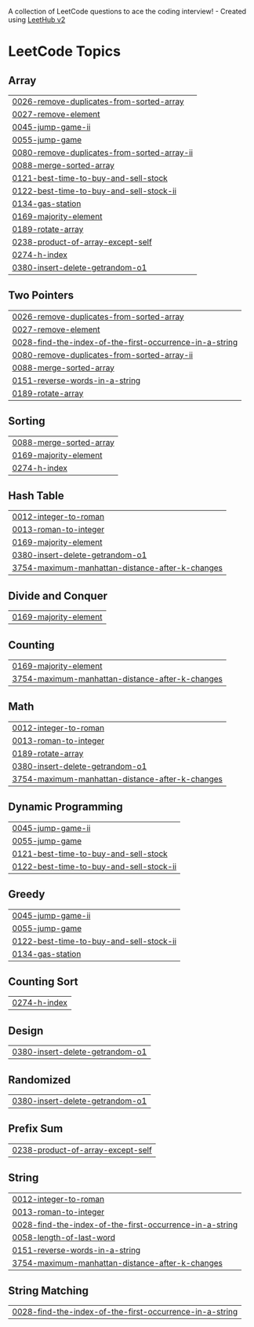 A collection of LeetCode questions to ace the coding interview! - Created using [LeetHub v2](https://github.com/arunbhardwaj/LeetHub-2.0)
<!---LeetCode Topics Start-->
# LeetCode Topics
## Array
|  |
| ------- |
| [0026-remove-duplicates-from-sorted-array](https://github.com/Rohan1786/LeetCode_150_Challenge/tree/master/0026-remove-duplicates-from-sorted-array) |
| [0027-remove-element](https://github.com/Rohan1786/LeetCode_150_Challenge/tree/master/0027-remove-element) |
| [0045-jump-game-ii](https://github.com/Rohan1786/LeetCode_150_Challenge/tree/master/0045-jump-game-ii) |
| [0055-jump-game](https://github.com/Rohan1786/LeetCode_150_Challenge/tree/master/0055-jump-game) |
| [0080-remove-duplicates-from-sorted-array-ii](https://github.com/Rohan1786/LeetCode_150_Challenge/tree/master/0080-remove-duplicates-from-sorted-array-ii) |
| [0088-merge-sorted-array](https://github.com/Rohan1786/LeetCode_150_Challenge/tree/master/0088-merge-sorted-array) |
| [0121-best-time-to-buy-and-sell-stock](https://github.com/Rohan1786/LeetCode_150_Challenge/tree/master/0121-best-time-to-buy-and-sell-stock) |
| [0122-best-time-to-buy-and-sell-stock-ii](https://github.com/Rohan1786/LeetCode_150_Challenge/tree/master/0122-best-time-to-buy-and-sell-stock-ii) |
| [0134-gas-station](https://github.com/Rohan1786/LeetCode_150_Challenge/tree/master/0134-gas-station) |
| [0169-majority-element](https://github.com/Rohan1786/LeetCode_150_Challenge/tree/master/0169-majority-element) |
| [0189-rotate-array](https://github.com/Rohan1786/LeetCode_150_Challenge/tree/master/0189-rotate-array) |
| [0238-product-of-array-except-self](https://github.com/Rohan1786/LeetCode_150_Challenge/tree/master/0238-product-of-array-except-self) |
| [0274-h-index](https://github.com/Rohan1786/LeetCode_150_Challenge/tree/master/0274-h-index) |
| [0380-insert-delete-getrandom-o1](https://github.com/Rohan1786/LeetCode_150_Challenge/tree/master/0380-insert-delete-getrandom-o1) |
## Two Pointers
|  |
| ------- |
| [0026-remove-duplicates-from-sorted-array](https://github.com/Rohan1786/LeetCode_150_Challenge/tree/master/0026-remove-duplicates-from-sorted-array) |
| [0027-remove-element](https://github.com/Rohan1786/LeetCode_150_Challenge/tree/master/0027-remove-element) |
| [0028-find-the-index-of-the-first-occurrence-in-a-string](https://github.com/Rohan1786/LeetCode_150_Challenge/tree/master/0028-find-the-index-of-the-first-occurrence-in-a-string) |
| [0080-remove-duplicates-from-sorted-array-ii](https://github.com/Rohan1786/LeetCode_150_Challenge/tree/master/0080-remove-duplicates-from-sorted-array-ii) |
| [0088-merge-sorted-array](https://github.com/Rohan1786/LeetCode_150_Challenge/tree/master/0088-merge-sorted-array) |
| [0151-reverse-words-in-a-string](https://github.com/Rohan1786/LeetCode_150_Challenge/tree/master/0151-reverse-words-in-a-string) |
| [0189-rotate-array](https://github.com/Rohan1786/LeetCode_150_Challenge/tree/master/0189-rotate-array) |
## Sorting
|  |
| ------- |
| [0088-merge-sorted-array](https://github.com/Rohan1786/LeetCode_150_Challenge/tree/master/0088-merge-sorted-array) |
| [0169-majority-element](https://github.com/Rohan1786/LeetCode_150_Challenge/tree/master/0169-majority-element) |
| [0274-h-index](https://github.com/Rohan1786/LeetCode_150_Challenge/tree/master/0274-h-index) |
## Hash Table
|  |
| ------- |
| [0012-integer-to-roman](https://github.com/Rohan1786/LeetCode_150_Challenge/tree/master/0012-integer-to-roman) |
| [0013-roman-to-integer](https://github.com/Rohan1786/LeetCode_150_Challenge/tree/master/0013-roman-to-integer) |
| [0169-majority-element](https://github.com/Rohan1786/LeetCode_150_Challenge/tree/master/0169-majority-element) |
| [0380-insert-delete-getrandom-o1](https://github.com/Rohan1786/LeetCode_150_Challenge/tree/master/0380-insert-delete-getrandom-o1) |
| [3754-maximum-manhattan-distance-after-k-changes](https://github.com/Rohan1786/LeetCode_150_Challenge/tree/master/3754-maximum-manhattan-distance-after-k-changes) |
## Divide and Conquer
|  |
| ------- |
| [0169-majority-element](https://github.com/Rohan1786/LeetCode_150_Challenge/tree/master/0169-majority-element) |
## Counting
|  |
| ------- |
| [0169-majority-element](https://github.com/Rohan1786/LeetCode_150_Challenge/tree/master/0169-majority-element) |
| [3754-maximum-manhattan-distance-after-k-changes](https://github.com/Rohan1786/LeetCode_150_Challenge/tree/master/3754-maximum-manhattan-distance-after-k-changes) |
## Math
|  |
| ------- |
| [0012-integer-to-roman](https://github.com/Rohan1786/LeetCode_150_Challenge/tree/master/0012-integer-to-roman) |
| [0013-roman-to-integer](https://github.com/Rohan1786/LeetCode_150_Challenge/tree/master/0013-roman-to-integer) |
| [0189-rotate-array](https://github.com/Rohan1786/LeetCode_150_Challenge/tree/master/0189-rotate-array) |
| [0380-insert-delete-getrandom-o1](https://github.com/Rohan1786/LeetCode_150_Challenge/tree/master/0380-insert-delete-getrandom-o1) |
| [3754-maximum-manhattan-distance-after-k-changes](https://github.com/Rohan1786/LeetCode_150_Challenge/tree/master/3754-maximum-manhattan-distance-after-k-changes) |
## Dynamic Programming
|  |
| ------- |
| [0045-jump-game-ii](https://github.com/Rohan1786/LeetCode_150_Challenge/tree/master/0045-jump-game-ii) |
| [0055-jump-game](https://github.com/Rohan1786/LeetCode_150_Challenge/tree/master/0055-jump-game) |
| [0121-best-time-to-buy-and-sell-stock](https://github.com/Rohan1786/LeetCode_150_Challenge/tree/master/0121-best-time-to-buy-and-sell-stock) |
| [0122-best-time-to-buy-and-sell-stock-ii](https://github.com/Rohan1786/LeetCode_150_Challenge/tree/master/0122-best-time-to-buy-and-sell-stock-ii) |
## Greedy
|  |
| ------- |
| [0045-jump-game-ii](https://github.com/Rohan1786/LeetCode_150_Challenge/tree/master/0045-jump-game-ii) |
| [0055-jump-game](https://github.com/Rohan1786/LeetCode_150_Challenge/tree/master/0055-jump-game) |
| [0122-best-time-to-buy-and-sell-stock-ii](https://github.com/Rohan1786/LeetCode_150_Challenge/tree/master/0122-best-time-to-buy-and-sell-stock-ii) |
| [0134-gas-station](https://github.com/Rohan1786/LeetCode_150_Challenge/tree/master/0134-gas-station) |
## Counting Sort
|  |
| ------- |
| [0274-h-index](https://github.com/Rohan1786/LeetCode_150_Challenge/tree/master/0274-h-index) |
## Design
|  |
| ------- |
| [0380-insert-delete-getrandom-o1](https://github.com/Rohan1786/LeetCode_150_Challenge/tree/master/0380-insert-delete-getrandom-o1) |
## Randomized
|  |
| ------- |
| [0380-insert-delete-getrandom-o1](https://github.com/Rohan1786/LeetCode_150_Challenge/tree/master/0380-insert-delete-getrandom-o1) |
## Prefix Sum
|  |
| ------- |
| [0238-product-of-array-except-self](https://github.com/Rohan1786/LeetCode_150_Challenge/tree/master/0238-product-of-array-except-self) |
## String
|  |
| ------- |
| [0012-integer-to-roman](https://github.com/Rohan1786/LeetCode_150_Challenge/tree/master/0012-integer-to-roman) |
| [0013-roman-to-integer](https://github.com/Rohan1786/LeetCode_150_Challenge/tree/master/0013-roman-to-integer) |
| [0028-find-the-index-of-the-first-occurrence-in-a-string](https://github.com/Rohan1786/LeetCode_150_Challenge/tree/master/0028-find-the-index-of-the-first-occurrence-in-a-string) |
| [0058-length-of-last-word](https://github.com/Rohan1786/LeetCode_150_Challenge/tree/master/0058-length-of-last-word) |
| [0151-reverse-words-in-a-string](https://github.com/Rohan1786/LeetCode_150_Challenge/tree/master/0151-reverse-words-in-a-string) |
| [3754-maximum-manhattan-distance-after-k-changes](https://github.com/Rohan1786/LeetCode_150_Challenge/tree/master/3754-maximum-manhattan-distance-after-k-changes) |
## String Matching
|  |
| ------- |
| [0028-find-the-index-of-the-first-occurrence-in-a-string](https://github.com/Rohan1786/LeetCode_150_Challenge/tree/master/0028-find-the-index-of-the-first-occurrence-in-a-string) |
<!---LeetCode Topics End-->